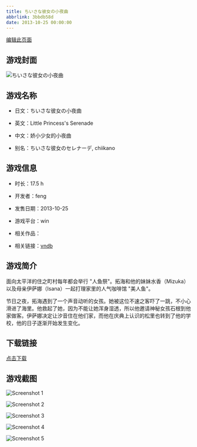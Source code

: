 ```yaml
---
title: ちいさな彼女の小夜曲
abbrlink: 3bbdb58d
date: 2013-10-25 00:00:00
---
```

[编辑此页面](https://github.com/ACG-3/ADV3-source/blob/main/source/_posts/%E3%81%A1%E3%81%84%E3%81%95%E3%81%AA%E5%BD%BC%E5%A5%B3%E3%81%AE%E5%B0%8F%E5%A4%9C%E6%9B%B2.md)

## 游戏封面

![ちいさな彼女の小夜曲](https://pan.timero.xyz/d/onedrive/img_lib_001/%E3%81%A1%E3%81%84%E3%81%95%E3%81%AA%E5%BD%BC%E5%A5%B3%E3%81%AE%E5%B0%8F%E5%A4%9C%E6%9B%B2_cover.avif)


## 游戏名称

- 日文：ちいさな彼女の小夜曲
- 英文：Little Princess's Serenade
- 中文：娇小少女的小夜曲

- 别名：ちいさな彼女のセレナーデ, chiikano


## 游戏信息

- 时长：17.5 h
- 开发者：feng
- 发售日期：2013-10-25
- 游戏平台：win
- 相关作品：

- 相关链接：[vndb](https://vndb.org/v11072)


## 游戏简介

面向太平洋的住之町村每年都会举行 "人鱼祭"。拓海和他的妹妹水香（Mizuka）以及母亲伊萨娜（Isana）一起打理家里的人气咖啡馆 "美人鱼"。

节日之夜，拓海遇到了一个声音动听的女孩。她被这位不速之客吓了一跳，不小心滑进了海里。他救起了她，因为不能让她浑身湿透，所以他邀请神秘女孩石根到他家做客。伊萨娜决定让汐音住在他们家，而他在庆典上认识的松里也转到了他的学校，他的日子逐渐开始发生变化。




## 下载链接

[点击下载](https://pan.timero.xyz/onedrive/adv_lib_001/%E3%81%A1%E3%81%84%E3%81%95%E3%81%AA%E5%BD%BC%E5%A5%B3%E3%81%AE%E5%B0%8F%E5%A4%9C%E6%9B%B2)


## 游戏截图


![Screenshot 1](https://pan.timero.xyz/d/onedrive/img_lib_001/%E3%81%A1%E3%81%84%E3%81%95%E3%81%AA%E5%BD%BC%E5%A5%B3%E3%81%AE%E5%B0%8F%E5%A4%9C%E6%9B%B2_Screenshot_1.avif)

![Screenshot 2](https://pan.timero.xyz/d/onedrive/img_lib_001/%E3%81%A1%E3%81%84%E3%81%95%E3%81%AA%E5%BD%BC%E5%A5%B3%E3%81%AE%E5%B0%8F%E5%A4%9C%E6%9B%B2_Screenshot_2.avif)

![Screenshot 3](https://pan.timero.xyz/d/onedrive/img_lib_001/%E3%81%A1%E3%81%84%E3%81%95%E3%81%AA%E5%BD%BC%E5%A5%B3%E3%81%AE%E5%B0%8F%E5%A4%9C%E6%9B%B2_Screenshot_3.avif)

![Screenshot 4](https://pan.timero.xyz/d/onedrive/img_lib_001/%E3%81%A1%E3%81%84%E3%81%95%E3%81%AA%E5%BD%BC%E5%A5%B3%E3%81%AE%E5%B0%8F%E5%A4%9C%E6%9B%B2_Screenshot_4.avif)

![Screenshot 5](https://pan.timero.xyz/d/onedrive/img_lib_001/%E3%81%A1%E3%81%84%E3%81%95%E3%81%AA%E5%BD%BC%E5%A5%B3%E3%81%AE%E5%B0%8F%E5%A4%9C%E6%9B%B2_Screenshot_5.avif)

